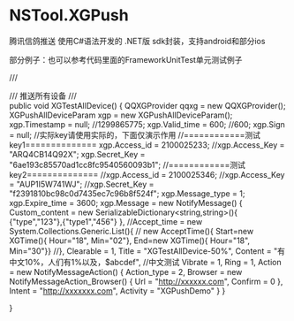 # NSTool.XGPush
腾讯信鸽推送 使用C#语法开发的 .NET版 sdk封装，支持android和部分ios

部分例子：也可以参考代码里面的FrameworkUnitTest单元测试例子

/// <summary>
/// 推送所有设备
/// </summary>
public void XGTestAllDevice()
{
    QQXGProvider qqxg = new QQXGProvider();
    XGPushAllDeviceParam xgp = new XGPushAllDeviceParam();
    xgp.Timestamp = null; //1299865775;
    xgp.Valid_time = 600; //600;
    xgp.Sign = null;
    //实际key请使用实际的，下面仅演示作用
    //============测试key1==============
    xgp.Access_id = 2100025233;
    //xgp.Access_Key = "ARQ4CB14Q92X";
    xgp.Secret_Key = "6ae193c85570ad1cc8fc9540560093b1";
    //============测试key2==============
    //xgp.Access_id = 2100025346;
    //xgp.Access_Key = "AUP1I5W741WJ";
    //xgp.Secret_Key = "f2391810bc98c0d7435ec7c96b8f524f";
    xgp.Message_type = 1;
    xgp.Expire_time = 3600;
    xgp.Message = new NotifyMessage()
    {
        Custom_content = new  SerializableDictionary<string,string>(){
          {"type","123"},{"type1","456"}
        },
        //Accept_time = new System.Collections.Generic.List<AcceptTime>(){
        //  new AcceptTime(){ Start=new XGTime(){ Hour="18", Min="02"}, End=new XGTime(){ Hour="18", Min="30"}}
        //},
        Clearable = 1,
        Title = "XGTestAllDevice-50%",
        Content = "有中文10%，人们有1%以及，$abcdef", //中文测试
        Vibrate = 1,
        Ring = 1,
        Action = new NotifyMessageAction()
        {
            Action_type = 2,
            Browser = new NotifyMessageAction_Browser()
            {
                Url = "http://xxxxxx.com",
                Confirm = 0
            },
            Intent = "http://xxxxxxx.com",
            Activity = "XGPushDemo"
        }
    }

}
